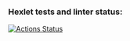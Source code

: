 ### Hexlet tests and linter status:
[![Actions Status](https://github.com/junglejim98/layout-designer-project-58/actions/workflows/hexlet-check.yml/badge.svg)](https://github.com/junglejim98/layout-designer-project-58/actions)